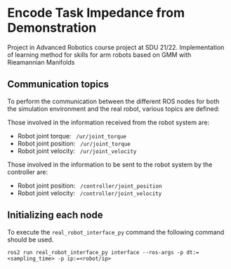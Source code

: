 # Encode Task Impedance from Demonstration
Project in Advanced Robotics course project at SDU 21/22. Implementation of  learning method for skills for arm robots based on GMM with Rieamannian Manifolds

## Communication topics

To perform the communication between the different ROS nodes for both the simulation environment and the real robot, various topics are defined:

Those involved in the information received from the robot system are:

 - Robot joint torque: <code> /ur/joint_torque </code>
 - Robot joint position: <code> /ur/joint_torque </code>
 - Robot joint velocity: <code> /ur/joint_velocity </code>

Those involved in the information to be sent to the robot system by the controller are:
 - Robot joint position: <code> /controller/joint_position </code>
 - Robot joint velocity: <code> /controller/joint_velocity </code>

## Initializing each node

To execute the <code>real_robot_interface_py</code> command the following command should be used.

    ros2 run real_robot_interface_py interface --ros-args -p dt:=<sampling_time> -p ip:=<robot/ip>
